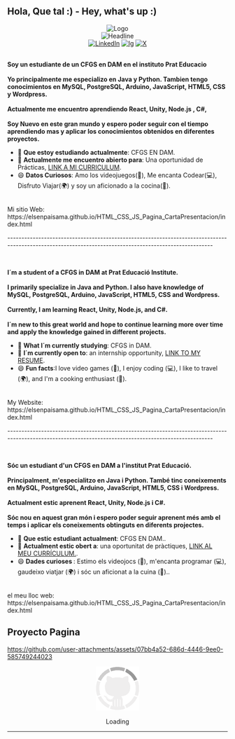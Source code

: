 
## **Hola, Que tal :) - Hey, what's up :)**

<div align=center>
        <img src="https://github.com/ElSenpaiSAMA/recursos/blob/main/ElSenpaiSAMA%20(1).png"alt="Logo" height="200">
    </div>
    <div align=center>
        <img src="https://github.com/ElSenpaiSAMA/recursos/blob/main/ElSenpaiSAMA%20(5)%20(1).gif" alt="Headline" />
    </div>
    <div align=center>
        <a href="https://www.linkedin.com/in/matías-speroni/"><img src="https://img.shields.io/badge/LinkedIn-0077B5?style=for-the-badge&logo=linkedin&logoColor=white" alt="LinkedIn" /></a>
        <a href="https://www.instagram.com/mati.sp03/"><img src="https://img.shields.io/badge/Instagram-E4405F?style=for-the-badge&logo=instagram&logoColor=white" alt="Ig" /></a>
        <a href="https://x.com/ElsenpaiSAMA"><img src="https://img.shields.io/badge/Twitter-1DA1F2?style=for-the-badge&logo=twitter&logoColor=white" alt="X" /></a>
    </div>
    <div align=left>
        <br>
        <p>
            <strong>
                Soy un estudiante de un CFGS en DAM en el instituto Prat Educacio <br><br>
                Yo principalmente me especializo en Java y Python. Tambien tengo conocimientos en MySQL, PostgreSQL,  Arduino, JavaScript, HTML5, CSS y Wordpress.<br><br>
                Actualmente me encuentro aprendiendo  React, Unity, Node.js , C#,<br><br>
                Soy Nuevo en este gran mundo y espero poder seguir con el tiempo aprendiendo mas y aplicar los conocimientos obtenidos en diferentes proyectos.
            </strong>
        </p>
        <ul>
            <li>🌱 <b>Que estoy estudiando actualmente</b>: CFGS EN DAM.</li>
            <li>🤔 <b>Actualmente me encuentro abierto para</b>: Una oportunidad de Prácticas, <a href="https://flowcv.com/resume/lskn9bsstl">LINK A MI CURRICULUM</a>.</li>
            <li>😄 <b>Datos Curiosos</b>: Amo los videojuegos(👾), Me encanta Codear(💻), Disfruto Viajar(🌍) y soy un aficionado a la cocina(🍴).</li><br>
        </ul> 
        Mi sitio Web: https://elsenpaisama.github.io/HTML_CSS_JS_Pagina_CartaPresentacion/index.html    
        <p>-------------------------------------------------------------------------------------------------------------------------------------------------------
        </p> 
        <br>
        <p>
            <strong>
               I´m a student of a CFGS in DAM at Prat Educació Institute.<br><br> 
               I primarily specialize in Java and Python. I also have knowledge of MySQL, PostgreSQL, Arduino, JavaScript, HTML5, CSS and Wordpress.<br><br> 
               Currently, I am learning React, Unity, Node.js, and C#.<br><br> 
               I´m new to this great world and hope to continue learning more over time and apply the knowledge gained in different projects.
            </strong>
        </p>
        <ul>
            <li>🌱 <b>What I´m currently studying</b>: CFGS in DAM.</li>
            <li>🤔 <b>I´m currently open to</b>: an internship opportunity, <a href="https://flowcv.com/resume/lskn9bsstl">LINK TO MY RESUME</a>.</li>
            <li>😄 <b>Fun facts</b>:I love video games (👾), I enjoy coding (💻), I like to travel (🌍), and I'm a cooking enthusiast (🍴).</li><br>
        </ul>
        My Website: https://elsenpaisama.github.io/HTML_CSS_JS_Pagina_CartaPresentacion/index.html    
        <p>-------------------------------------------------------------------------------------------------------------------------------------------------------
        </p> 
        <br>     
        <p>    
            <strong>    
                Sóc un estudiant d'un CFGS en DAM a l'institut Prat Educació.<br><br> 
                Principalment, m'especialitzo en Java i Python. També tinc coneixements en MySQL, PostgreSQL, Arduino, JavaScript, HTML5, CSS i Wordpress. <br><br>
                Actualment estic aprenent React, Unity, Node.js i C#.<br><br> 
                Sóc nou en aquest gran món i espero poder seguir aprenent més amb el temps i aplicar els coneixements obtinguts en diferents projectes.
            </strong>
        </p>
        <ul>
            <li>🌱 <b>Que estic estudiant actualment</b>: CFGS EN DAM..</li>
            <li>🤔 <b>Actualment estic obert a</b>: una oportunitat de pràctiques, <a href="https://flowcv.com/resume/lskn9bsstl"> LINK AL MEU CURRÍCULUM.</a>.</li>
            <li>😄 <b>Dades curioses </b>: Estimo els videojocs (👾), m'encanta programar (💻), gaudeixo viatjar (🌍) i sóc un aficionat a la cuina (🍴)..</li><br>
        </ul>
        el meu lloc web: https://elsenpaisama.github.io/HTML_CSS_JS_Pagina_CartaPresentacion/index.html    
    </div>
    
## **Proyecto Pagina** 

https://github.com/user-attachments/assets/07bb4a52-686d-4446-9ee0-585749244023
   
    
<div align=center>
        <img src="https://raw.githubusercontent.com/AhmedFathyDev/AhmedFathyDev/main/GitHub.gif" alt="GitHub Octocat Logo" height="100">
        <p>Loading</p>
</div>
</div>

------
